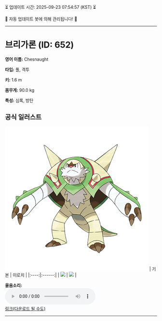 
⏳ 업데이트 시간: 2025-09-23 07:54:57 (KST) ⏳

🤖 자동 업데이트 봇에 의해 관리됩니다! 🤖

---

# 브리가론 (ID: 652)
**영어 이름:** Chesnaught

**타입:** 풀, 격투

**키:** 1.6 m

**몸무게:** 90.0 kg

**특성:** 심록, 방탄

## 공식 일러스트
![](https://raw.githubusercontent.com/PokeAPI/sprites/master/sprites/pokemon/other/official-artwork/652.png)
| 기본 | 이로치 |
|:----:|:------:|
| <img src="http://play.pokemonshowdown.com/sprites/ani/chesnaught.gif" width="200"> | <img src="http://play.pokemonshowdown.com/sprites/ani-shiny/chesnaught.gif" width="200"> |

**울음소리:**<br><audio controls src="https://raw.githubusercontent.com/PokeAPI/cries/main/cries/pokemon/latest/652.ogg"></audio><br> [링크(다운로드 될 수도)](https://raw.githubusercontent.com/PokeAPI/cries/main/cries/pokemon/latest/652.ogg)


---
